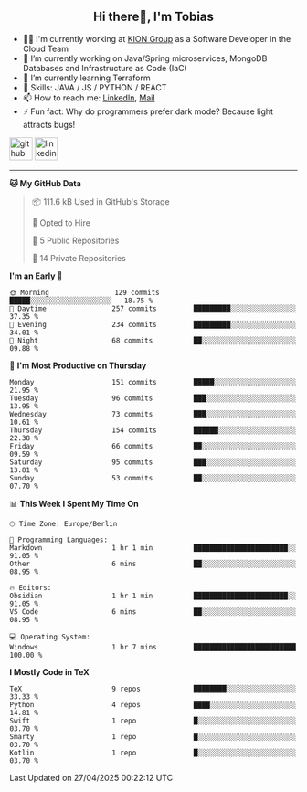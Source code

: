 <h2 align="center">Hi there👋, I'm Tobias</h2>

- 🧑‍💼 I'm currently working at [KION Group](https://www.kiongroup.com/) as a Software Developer in the Cloud Team
- 🔭 I’m currently working on Java/Spring microservices, MongoDB Databases and Infrastructure as Code (IaC)
- 🌱 I’m currently learning Terraform
- 💪 Skills: JAVA / JS / PYTHON / REACT
- 📫 How to reach me: [LinkedIn](https://www.linkedin.com/in/tgoetz), [Mail](mailto:mail@tobiasgoetz.com) 
- ⚡ Fun fact: Why do programmers prefer dark mode? Because light attracts bugs!

[<img src='https://cdn.jsdelivr.net/npm/simple-icons@3.0.1/icons/github.svg' alt='github' height='40'>](https://github.com/TobiasGoetz)  [<img src='https://cdn.jsdelivr.net/npm/simple-icons@3.0.1/icons/linkedin.svg' alt='linkedin' height='40'>](https://www.linkedin.com/in/tgoetz/)  

---

<!--START_SECTION:waka-->
**🐱 My GitHub Data** 

> 📦 111.6 kB Used in GitHub's Storage 
 > 
> 💼 Opted to Hire
 > 
> 📜 5 Public Repositories 
 > 
> 🔑 14 Private Repositories 
 > 
**I'm an Early 🐤** 

```text
🌞 Morning                129 commits         █████░░░░░░░░░░░░░░░░░░░░   18.75 % 
🌆 Daytime                257 commits         █████████░░░░░░░░░░░░░░░░   37.35 % 
🌃 Evening                234 commits         █████████░░░░░░░░░░░░░░░░   34.01 % 
🌙 Night                  68 commits          ██░░░░░░░░░░░░░░░░░░░░░░░   09.88 % 
```
📅 **I'm Most Productive on Thursday** 

```text
Monday                   151 commits         █████░░░░░░░░░░░░░░░░░░░░   21.95 % 
Tuesday                  96 commits          ███░░░░░░░░░░░░░░░░░░░░░░   13.95 % 
Wednesday                73 commits          ███░░░░░░░░░░░░░░░░░░░░░░   10.61 % 
Thursday                 154 commits         ██████░░░░░░░░░░░░░░░░░░░   22.38 % 
Friday                   66 commits          ██░░░░░░░░░░░░░░░░░░░░░░░   09.59 % 
Saturday                 95 commits          ███░░░░░░░░░░░░░░░░░░░░░░   13.81 % 
Sunday                   53 commits          ██░░░░░░░░░░░░░░░░░░░░░░░   07.70 % 
```


📊 **This Week I Spent My Time On** 

```text
🕑︎ Time Zone: Europe/Berlin

💬 Programming Languages: 
Markdown                 1 hr 1 min          ███████████████████████░░   91.05 % 
Other                    6 mins              ██░░░░░░░░░░░░░░░░░░░░░░░   08.95 % 

🔥 Editors: 
Obsidian                 1 hr 1 min          ███████████████████████░░   91.05 % 
VS Code                  6 mins              ██░░░░░░░░░░░░░░░░░░░░░░░   08.95 % 

💻 Operating System: 
Windows                  1 hr 7 mins         █████████████████████████   100.00 % 
```

**I Mostly Code in TeX** 

```text
TeX                      9 repos             ████████░░░░░░░░░░░░░░░░░   33.33 % 
Python                   4 repos             ████░░░░░░░░░░░░░░░░░░░░░   14.81 % 
Swift                    1 repo              █░░░░░░░░░░░░░░░░░░░░░░░░   03.70 % 
Smarty                   1 repo              █░░░░░░░░░░░░░░░░░░░░░░░░   03.70 % 
Kotlin                   1 repo              █░░░░░░░░░░░░░░░░░░░░░░░░   03.70 % 
```




 Last Updated on 27/04/2025 00:22:12 UTC
<!--END_SECTION:waka-->
